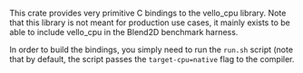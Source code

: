 This crate provides very primitive C bindings to the vello_cpu library. Note that this library is not meant for production use cases, it mainly exists to be able to include vello_cpu in the Blend2D
benchmark harness.

In order to build the bindings, you simply need to run the `run.sh` script (note that by default, the script passes the `target-cpu=native` flag to the compiler.